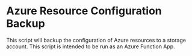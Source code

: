 # Azure Resource Configuration Backup
This script will backup the configuration of Azure resources to a storage account. This script is intended to be run as an Azure Function App.

